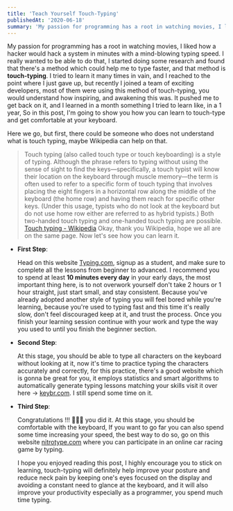 ```yaml
---
title: 'Teach Yourself Touch-Typing'
publishedAt: '2020-06-18'
summary: 'My passion for programming has a root in watching movies, I liked how a hacker would hack a system in minutes with a mind-blowing typing speed. I really wanted to be able to do that, I started doing some research...'
---
```


My passion for programming has a root in watching movies, I liked how a hacker would hack a system in minutes with a mind-blowing typing speed. I really wanted to be able to do that, I started doing some research and found that there's a method which could help me to type faster, and that method is **touch-typing**. I tried to learn it many times in vain, and I reached to the point where I just gave up, but recently I joined a team of exciting developers, most of them were using this method of touch-typing, you would understand how inspiring, and awakening this was. It pushed me to get back on it, and I learned in a month something I tried to learn like, in a 1 year, So in this post, I'm going to show you how you can learn to touch-type and get comfortable at your keyboard.

Here we go, but first, there could be someone who does not understand what is touch typing, maybe Wikipedia can help on that.

> Touch typing (also called touch type or touch keyboarding) is a style of typing. Although the phrase refers to typing without using the sense of sight to find the keys—specifically, a touch typist will know their location on the keyboard through muscle memory—the term is often used to refer to a specific form of touch typing that involves placing the eight fingers in a horizontal row along the middle of the keyboard (the home row) and having them reach for specific other keys. (Under this usage, typists who do not look at the keyboard but do not use home row either are referred to as hybrid typists.) Both two-handed touch typing and one-handed touch typing are possible.
> [Touch typing - Wikipedia](https://en.wikipedia.org/wiki/Touch_typing)
> Okay, thank you Wikipedia, hope we all are on the same page. Now let's see how you can learn it.

-   **First Step**:

    Head on this website [Typing.com](https://www.typing.com/), signup as a student, and make sure to complete all the lessons from beginner to advanced. I recommend you to spend at least **10 minutes every day** in your early days, the most important thing here, is to not overwork yourself don't take 2 hours or 1 hour straight, just start small, and stay consistent. Because you've already adopted another style of typing you will feel bored while you're learning, because you're used to typing fast and this time it's really slow, don't feel discouraged keep at it, and trust the process. Once you finish your learning session continue with your work and type the way you used to until you finish the beginner section.

-   **Second Step**:

    At this stage, you should be able to type all characters on the keyboard without looking at it, now it's time to practice typing the characters accurately and correctly, for this practice, there's a good website which is gonna be great for you, it employs statistics and smart algorithms to automatically generate typing lessons matching your skills visit it over here -> [keybr.com](https://www.keybr.com/). I still spend some time on it.

-   **Third Step**:

    Congratulations !!! 🎉🎉🎉 you did it. At this stage, you should be comfortable with the keyboard, If you want to go far you can also spend some time increasing your speed, the best way to do so, go on this website [nitrotype.com](https://www.nitrotype.com/race) where you can participate in an online car racing game by typing.

    I hope you enjoyed reading this post, I highly encourage you to stick on learning, touch-typing will definitely help improve your posture and reduce neck pain by keeping one's eyes focused on the display and avoiding a constant need to glance at the keyboard, and it will also improve your productivity especially as a programmer, you spend much time typing.